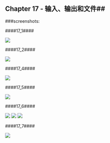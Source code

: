 ## Chapter 17 - 输入、输出和文件##

###screenshots:

####17_1####

![](https://github.com/PytLab/Cpp-Primer-Plus/blob/master/ch17/screenshots/17_1.gif)

####17_2####

![](https://github.com/PytLab/Cpp-Primer-Plus/blob/master/ch17/screenshots/17_2.gif)

####17_4####

![](https://github.com/PytLab/Cpp-Primer-Plus/blob/master/ch17/screenshots/17_4.gif)

####17_5####

![](https://github.com/PytLab/Cpp-Primer-Plus/blob/master/ch17/screenshots/17_5.gif)

####17_6####

![](https://github.com/PytLab/Cpp-Primer-Plus/blob/master/ch17/screenshots/17_6.gif)
![](https://github.com/PytLab/Cpp-Primer-Plus/blob/master/ch17/screenshots/17_6_1.gif)
![](https://github.com/PytLab/Cpp-Primer-Plus/blob/master/ch17/screenshots/17_6_2.gif)

####17_7####

![](https://github.com/PytLab/Cpp-Primer-Plus/blob/master/ch17/screenshots/17_7.gif)

